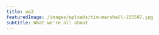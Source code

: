```yaml
---
title: wg3
featuredImage: /images/uploads/tim-marshall-155597.jpg
subtitle: What we're all about
---
```

